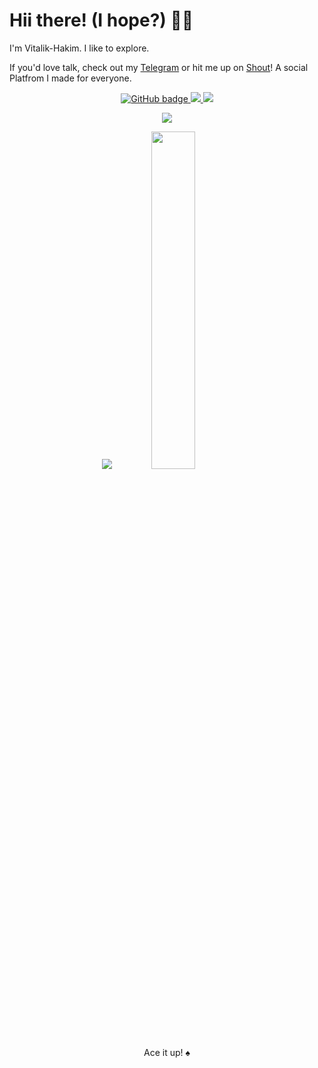 # Hii there! (I hope?) 👋🏽

I'm Vitalik-Hakim. I like to explore. 


 If you'd love talk, check out my [Telegram](https://t.me/hakim_starboy) or hit me up on [Shout](https://shout.tribe.so/user/sharkest)! A social Platfrom I made for everyone.

<p align="center">
  <a href="https://github.com/Vitalik-Hakim?tab=followers">
    <img src="https://img.shields.io/github/followers/Vitalik-hakim?label=Followers&logo=GitHub&style=for-the-badge" alt="GitHub badge" />
  </a>
  <a href="http://shout.tribe.so/user/sharkest">
    <img src="https://img.shields.io/shout.tribe.so/user/sharkest?label=Shout&logo=shout&style=for-the-badge" />
  </a>
  <a href="http://youtube.com/acekyd?sub_confirmation=1">
    <img src="https://img.shields.io/youtube/views/Woip3g8XOo4?label=YouTube&logo=YouTube&style=for-the-badge" />
  </a>
</p>

<p align="center">
  <a href="https://www.codementor.io/@acekyd?refer=badge">
    <img src="https://www.codementor.io/m-badges/acekyd/get-help.svg" />
  </a>
</p>


<p align="center">
  <img src="https://github-readme-stats.vercel.app/api?username=acekyd&show_icons=true&theme=tokyonight&line_height=52&count_private=true" />
  <img width="37.2%" src="https://github-readme-stats.vercel.app/api/top-langs/?username=acekyd&count_private=true&theme=tokyonight&line_height=52">
</p>

<p align="center">Ace it up! ♠ </p>
